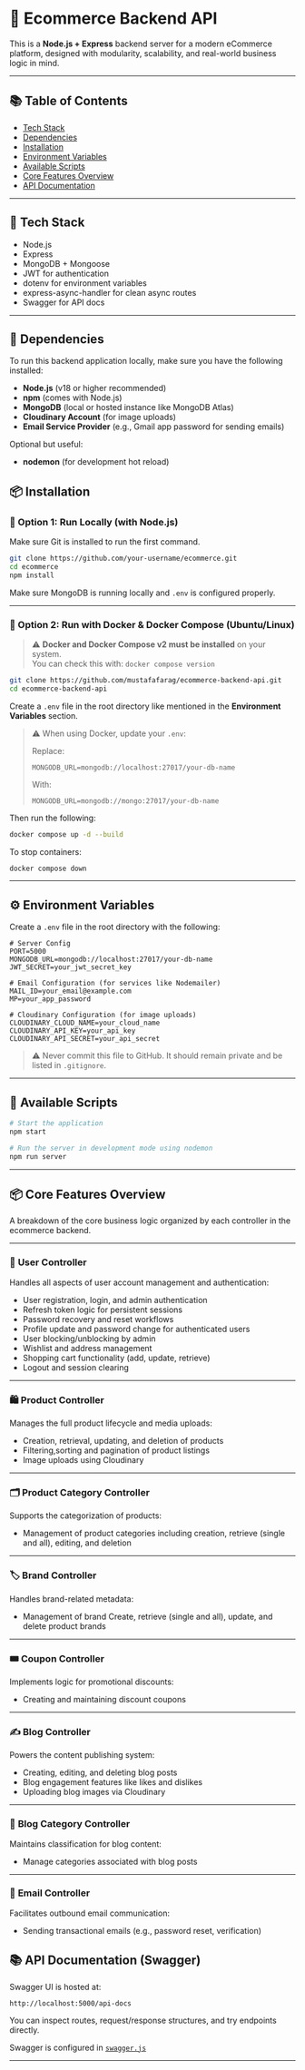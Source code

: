 # 🛒 Ecommerce Backend API

This is a **Node.js + Express** backend server for a modern eCommerce platform, designed with modularity, scalability, and real-world business logic in mind.

---

## 📚 Table of Contents

- [Tech Stack](#-tech-stack)
- [Dependencies](#-dependencies)
- [Installation](#-installation)
- [Environment Variables](#-environment-variables)
- [Available Scripts](#-available-scripts)
- [Core Features Overview](#-core-features-overview)
- [API Documentation](#-api-documentation)

---

## 🧰 Tech Stack

- Node.js
- Express
- MongoDB + Mongoose
- JWT for authentication
- dotenv for environment variables
- express-async-handler for clean async routes
- Swagger for API docs

---

## 🧱 Dependencies

To run this backend application locally, make sure you have the following installed:

- **Node.js** (v18 or higher recommended)
- **npm** (comes with Node.js)
- **MongoDB** (local or hosted instance like MongoDB Atlas)
- **Cloudinary Account** (for image uploads)
- **Email Service Provider** (e.g., Gmail app password for sending emails)

Optional but useful:

- **nodemon** (for development hot reload)


## 📦 Installation


### 🔧 Option 1: Run Locally (with Node.js)

Make sure Git is installed to run the first command.

```bash
git clone https://github.com/your-username/ecommerce.git
cd ecommerce
npm install
```

Make sure MongoDB is running locally and `.env` is configured properly.

---

### 🐳 Option 2: Run with Docker & Docker Compose (Ubuntu/Linux)

> ⚠️ **Docker and Docker Compose v2 must be installed** on your system.  
> You can check this with: `docker compose version`

```bash
git clone https://github.com/mustafafarag/ecommerce-backend-api.git
cd ecommerce-backend-api
```

Create a `.env` file in the root directory like mentioned in the **Environment Variables** section.

> ⚠️ When using Docker, update your `.env`:
>
> Replace:
> ```env
> MONGODB_URL=mongodb://localhost:27017/your-db-name
> ```
> With:
> ```env
> MONGODB_URL=mongodb://mongo:27017/your-db-name
> ```

Then run the following:

```bash
docker compose up -d --build
```

To stop containers:

```bash
docker compose down
```


---

## ⚙️ Environment Variables

Create a `.env` file in the root directory with the following:

```env
# Server Config
PORT=5000
MONGODB_URL=mongodb://localhost:27017/your-db-name
JWT_SECRET=your_jwt_secret_key

# Email Configuration (for services like Nodemailer)
MAIL_ID=your_email@example.com
MP=your_app_password

# Cloudinary Configuration (for image uploads)
CLOUDINARY_CLOUD_NAME=your_cloud_name
CLOUDINARY_API_KEY=your_api_key
CLOUDINARY_API_SECRET=your_api_secret
```

> ⚠️ Never commit this file to GitHub. It should remain private and be listed in `.gitignore`.

---

## 🧪 Available Scripts

```bash
# Start the application
npm start

# Run the server in development mode using nodemon
npm run server
```

---

## 📦 Core Features Overview

A breakdown of the core business logic organized by each controller in the ecommerce backend.

---

### 👤 **User Controller**

Handles all aspects of user account management and authentication:

- User registration, login, and admin authentication
- Refresh token logic for persistent sessions
- Password recovery and reset workflows
- Profile update and password change for authenticated users
- User blocking/unblocking by admin
- Wishlist and address management
- Shopping cart functionality (add, update, retrieve)
- Logout and session clearing

---

### 🛍️ **Product Controller**

Manages the full product lifecycle and media uploads:

- Creation, retrieval, updating, and deletion of products
- Filtering,sorting and pagination of product listings
- Image uploads using Cloudinary

---

### 🗂️ **Product Category Controller**

Supports the categorization of products:

- Management of product categories including creation, retrieve (single and all), editing, and deletion

---

### 🏷️ **Brand Controller**

Handles brand-related metadata:

- Management of brand Create, retrieve (single and all), update, and delete product brands

---

### 🎟️ **Coupon Controller**

Implements logic for promotional discounts:

- Creating and maintaining discount coupons

---

### ✍️ **Blog Controller**

Powers the content publishing system:

- Creating, editing, and deleting blog posts
- Blog engagement features like likes and dislikes
- Uploading blog images via Cloudinary

---

### 🧾 **Blog Category Controller**

Maintains classification for blog content:

- Manage categories associated with blog posts

---

### 📧 **Email Controller**

Facilitates outbound email communication:

- Sending transactional emails (e.g., password reset, verification)


## 📚 API Documentation (Swagger)

Swagger UI is hosted at:

```
http://localhost:5000/api-docs
```

You can inspect routes, request/response structures, and try endpoints directly.

Swagger is configured in [`swagger.js`](swagger.js)

---
